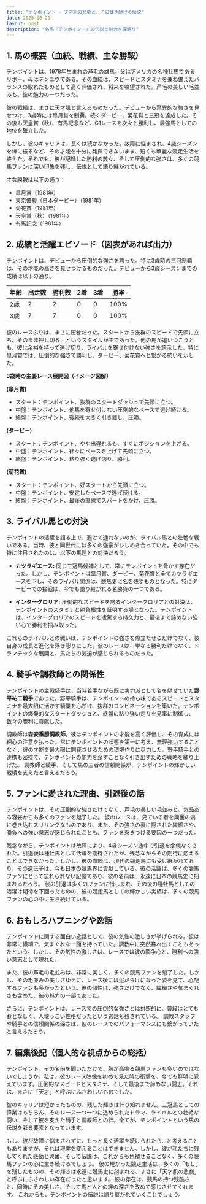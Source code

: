 ```yaml
---
title: "テンポイント - 天才肌の悲劇と、その輝き続ける伝説"
date: 2025-08-29
layout: post
description: "名馬『テンポイント』の伝説と魅力を深堀り"
---
```


## 1. 馬の概要（血統、戦績、主な勝鞍）

テンポイントは、1978年生まれの芦毛の雄馬。父はアメリカの名種牡馬であるリボー、母はテンユウである。その血統は、スピードとスタミナを兼ね備えたバランスの取れたものとして高く評価され、将来を嘱望された。芦毛の美しい毛並みも、彼の魅力の一つだった。

彼の戦績は、まさに天才肌と言えるものだった。デビューから驚異的な強さを見せつけ、3歳時には皐月賞を制覇。続くダービー、菊花賞と三冠を達成した。その後も天皇賞（秋）、有馬記念など、G1レースを次々と勝利し、最強馬としての地位を確立した。

しかし、彼のキャリアは、長くは続かなかった。故障に悩まされ、4歳シーズンを棒に振るなど、その才能を十分に発揮できないまま、短くも華麗な競走生活を終えた。それでも、彼が記録した勝利の数々、そして圧倒的な強さは、多くの競馬ファンに深い印象を残し、伝説として語り継がれている。

主な勝鞍は以下の通り：

* 皐月賞（1981年）
* 東京優駿（日本ダービー）（1981年）
* 菊花賞（1981年）
* 天皇賞（秋）（1981年）
* 有馬記念（1981年）


## 2. 成績と活躍エピソード（図表があれば出力）

テンポイントは、デビューから圧倒的な強さを誇った。特に3歳時の三冠制覇は、その才能の高さを見せつけるものだった。デビューから3歳シーズンまでの成績は以下の通り。

| 年齢 | 出走数 | 勝利数 | 2着 | 3着 | 勝率 |
|---|---|---|---|---|---|
| 2歳 | 2 | 2 | 0 | 0 | 100% |
| 3歳 | 7 | 7 | 0 | 0 | 100% |

彼のレースぶりは、まさに圧巻だった。スタートから抜群のスピードで先頭に立ち、そのまま押し切る、というスタイルが主であった。他の馬が追いつこうとも、彼は余裕を持って逃げ切り、ライバルを寄せ付けない強さを誇示した。特に皐月賞では、圧倒的な強さで勝利し、ダービー、菊花賞へと繋がる勢いを示した。

**3歳時の主要レース展開図（イメージ図解）**

**(皐月賞)**
* スタート：テンポイント、抜群のスタートダッシュで先頭に立つ。
* 中盤：テンポイント、他馬を寄せ付けない圧倒的なペースで逃げ続ける。
* 終盤：テンポイント、後続を大きく引き離し、圧勝。

**(ダービー)**
* スタート：テンポイント、やや出遅れるも、すぐにポジションを上げる。
* 中盤：テンポイント、徐々にペースを上げて先頭に立つ。
* 終盤：テンポイント、粘り強く逃げ切り、勝利。

**(菊花賞)**
* スタート：テンポイント、好スタートから先頭に立つ。
* 中盤：テンポイント、安定したペースで逃げ続ける。
* 終盤：テンポイント、最後の直線でスパートをかけ、圧勝。


## 3. ライバル馬との対決

テンポイントの活躍を語る上で、避けて通れないのが、ライバル馬との壮絶な戦いである。当時、彼と同世代には多くの強豪がひしめき合っていた。その中でも特に注目されたのは、以下の馬達との対決だろう。

* **カツラギエース:**  同じ三冠馬候補として、常にテンポイントを脅かす存在だった。しかし、テンポイントは皐月賞、ダービー、菊花賞と全てカツラギエースを下し、そのライバル関係は、競馬史に名を残すものとなった。特にダービーでの接戦は、今でも語り継がれる名勝負の一つである。

* **インターグロリア:** 圧倒的なスピードを誇るインターグロリアとの対決は、テンポイントのスタミナと勝負根性を証明する場となった。テンポイントは、インターグロリアのスピードを凌駕する持久力と、最後まで諦めない強い心で勝利を掴み取った。

これらのライバルとの戦いは、テンポイントの強さを際立たせるだけでなく、彼自身の成長と進化を浮き彫りにした。彼のレースは、単なる勝利だけでなく、ドラマチックな展開と、馬たちの気迫が感じられるものだった。


## 4. 騎手や調教師との関係性

テンポイントの主戦騎手は、当時若手ながら既に実力派として名を馳せていた**野平祐二騎手**であった。野平騎手は、テンポイントの持ち味であるスピードとスタミナを最大限に活かす騎乗を心がけ、抜群のコンビネーションを築いた。テンポイントの爆発的なスタートダッシュと、終盤の粘り強い走りを見事に制御し、数々の勝利に貢献した。

調教師は**森安重勝調教師**。彼はテンポイントの才能を高く評価し、その育成には細心の注意を払った。常にテンポイントの状態を第一に考え、無理強いすることなく、彼の才能を最大限に開花させるための環境作りに尽力した。野平騎手との連携も密接で、テンポイントの能力を余すことなく引き出すための戦略を練り上げた。  調教師と騎手、そして馬の三者の信頼関係が、テンポイントの輝かしい戦績を支えたと言えるだろう。


## 5. ファンに愛された理由、引退後の話

テンポイントは、その圧倒的な強さだけでなく、芦毛の美しい毛並みと、気品ある容姿からも多くのファンを魅了した。  彼のレースは、見ている者を興奮の渦に巻き込むスリリングなものであり、また、その強さの裏に隠された繊細さや、勝負への強い意志が感じられたことも、ファンを惹きつける要因の一つだった。

残念ながら、テンポイントは故障により、4歳シーズン途中で引退を余儀なくされた。引退後は種牡馬として活躍を期待されたが、残念ながらその期待に応えることはできなかった。しかし、彼の血統は、現代の競走馬にも受け継がれており、その遺伝子は、今も日本の競馬界に貢献している。彼の活躍は、多くの競馬ファンにとって忘れられない記憶であり、彼の名前は、永遠に日本の競馬史に刻まれるだろう。  彼の引退は多くのファンに惜しまれ、その後の種牡馬としての活躍は期待を下回ったものの、彼の競走馬としての輝かしい実績は、多くの競馬ファンの心の中に生き続けている。


## 6. おもしろハプニングや逸話

テンポイントに関する面白い逸話として、彼の気性の激しさが挙げられる。彼は非常に繊細で、気まぐれな一面を持っていた。調教中に突然暴れ出すこともあったという。しかし、その気性の激しさは、レースでは彼の闘争心と、勝利への強い意志として現れた。

また、彼の芦毛の毛並みは、非常に美しく、多くの競馬ファンを魅了した。しかし、その毛並みの美しさゆえに、レース後には泥だらけになった姿を見て、心配するファンも多かったという。彼の個性は、強さだけでなく、繊細さや気まぐれさも含めた、彼の魅力の一部であった。

さらに、テンポイントは、レースでの圧倒的な強さとは対照的に、普段はとてもおとなしく、人懐っこい性格だったという逸話も残されている。  調教スタッフや騎手との信頼関係の深さは、彼のレースでのパフォーマンスにも繋がっていたと言えるだろう。


## 7. 編集後記（個人的な視点からの総括）

テンポイント。その名前を聞いただけで、胸が高鳴る競馬ファンも多いのではないでしょうか。私は、彼のレース映像を初めて見た時の衝撃を、今でも鮮明に覚えています。圧倒的なスピードとスタミナ、そして最後まで諦めない闘志。それは、まさに「天才」と呼ぶにふさわしいものでした。

彼のキャリアは短かったものの、残した輝きは計り知れません。三冠馬としての偉業はもちろん、そのレース一つ一つに込められたドラマ、ライバルとの壮絶な闘い、そして彼を支えた騎手と調教師との絆。全てが、テンポイントという馬の伝説を彩る要素となっています。

もし、彼が故障に悩まされずに、もっと長く活躍を続けられたら…と考えることもありますが、それは現実を変えることはできません。しかし、彼が私たちに残してくれた感動と興奮、そして伝説は、これからも色褪せることなく、多くの競馬ファンの心に生き続けるでしょう。  彼の短かった競走生活は、多くの「もし」を残したものの、その輝きは永遠に競馬史に刻まれる、まさに「天才肌の悲劇」と呼ぶにふさわしい存在だったと思います。  彼の存在は、競馬の持つ残酷さと、同時にその美しさ、そして馬と人との絆の深さを改めて感じさせてくれます。  これからも、テンポイントの伝説は語り継がれていくことでしょう。
